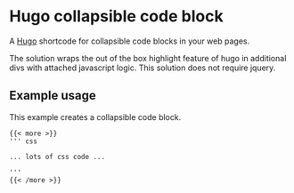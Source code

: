 # Hugo collapsible code block

A [Hugo](https://gohugo.io) shortcode for collapsible code blocks in your web pages.

The solution wraps the out of the box highlight feature of hugo in additional divs with attached javascript logic. This solution does not require jquery. 

## Example usage

This example creates a collapsible code block. 

```
{{< more >}}
''' css

... lots of css code ...

'''
{{< /more >}}
```

